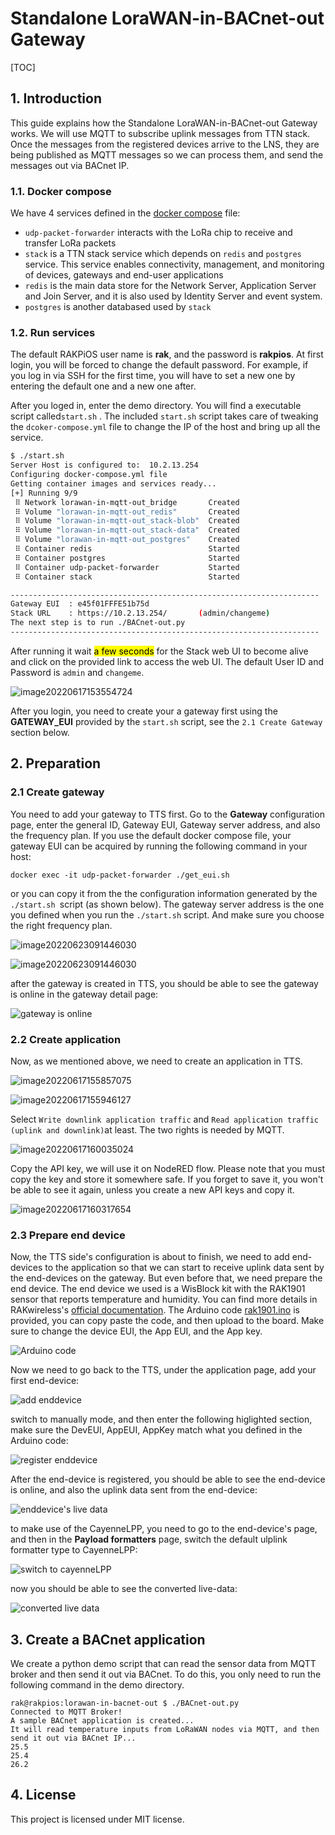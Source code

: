 # Standalone LoraWAN-in-BACnet-out Gateway

[TOC]

## 1. Introduction

This guide explains how the Standalone LoraWAN-in-BACnet-out Gateway works. We will use MQTT to subscribe uplink messages from TTN stack. Once the messages from the registered devices arrive to the LNS, they are being published as MQTT messages so we can process them, and send the messages out via BACnet IP.

### 1.1. Docker compose

We have 4 services defined in the [docker compose](./docker-compose.yml) file:

- `udp-packet-forwarder` interacts with the LoRa chip to receive and transfer LoRa packets
- `stack` is a TTN stack service which depends on `redis` and `postgres` service. This service enables connectivity, management, and monitoring of devices, gateways and end-user applications
- `redis` is the main data store for the Network Server, Application Server and Join Server, and it is also used by Identity Server and event system.
- `postgres` is another databased used by `stack`

### 1.2. Run services

The default RAKPiOS user name is **rak**, and the password is **rakpios**. At first login, you will be forced to change the default password. For example, if you log in via SSH for the first time, you will have to set a new one by entering the default one and a new one after.

After you loged in, enter the demo directory. You will find a executable script called`start.sh` . The included `start.sh` script takes care of tweaking the `dcoker-compose.yml` file to change the IP of the host and bring up all the service.

```bash
$ ./start.sh
Server Host is configured to:  10.2.13.254
Configuring docker-compose.yml file
Getting container images and services ready...
[+] Running 9/9
 ⠿ Network lorawan-in-mqtt-out_bridge       Created                              
 ⠿ Volume "lorawan-in-mqtt-out_redis"       Created                              
 ⠿ Volume "lorawan-in-mqtt-out_stack-blob"  Created                              
 ⠿ Volume "lorawan-in-mqtt-out_stack-data"  Created                              
 ⠿ Volume "lorawan-in-mqtt-out_postgres"    Created                              
 ⠿ Container redis                          Started                              
 ⠿ Container postgres                       Started                              
 ⠿ Container udp-packet-forwarder           Started                              
 ⠿ Container stack                          Started                              

---------------------------------------------------------------------
Gateway EUI  : e45f01FFFE51b75d
Stack URL    : https://10.2.13.254/       (admin/changeme)
The next step is to run ./BACnet-out.py
---------------------------------------------------------------------
```

After running it wait <mark>a few seconds</mark> for the Stack web UI to become alive and click on the provided link to access the web UI. The default User ID and Password is `admin` and `changeme`.

![image20220617153554724](assets/image-20220617153554724.png)

After you login, you need to create your a gateway first using the **GATEWAY_EUI** provided by the `start.sh` script, see the `2.1 Create Gateway` section below.

## 2. Preparation

### 2.1 Create gateway

You need to add your gateway to TTS first. Go to the **Gateway** configuration page, enter the general ID, Gateway EUI, Gateway server address, and also the frequency plan. If you use the default docker compose file, your gateway EUI can be acquired by running the following command in your host:

```
docker exec -it udp-packet-forwarder ./get_eui.sh
```

or you can copy it from the the configuration information generated by the `./start.sh `script (as shown below). The gateway server address is the one you defined when you run the `./start.sh` script. And make sure you choose the right frequency plan.

![image20220623091446030](/assets/Snipaste_2022-11-21_18-36-48.png)

![image20220623091446030](/assets/image-20220623091446030.png)

after the gateway is created in TTS, you should be able to see the gateway is online in the gateway detail page:

![gateway is online](/assets/gateway-online.png)

### 2.2 Create application

Now, as we mentioned above, we need to create an application in TTS.

![image20220617155857075](/assets/image-20220617155857075.png)

![image20220617155946127](/assets/image-20220617155946127.png)

Select `Write downlink application traffic` and `Read application traffic (uplink and downlink)`at least. The two rights is needed by MQTT.

![image20220617160035024](/assets/image-20220617160035024.png)

Copy the API key, we will use it on NodeRED flow. Please note that you must copy the key and store it somewhere safe. If you forget to save it, you won't be able to see it again, unless you create a new API keys and copy it.

![image20220617160317654](/assets/image-20220617160317654.png)

### 2.3 Prepare end device

Now, the TTS side's configuration is about to finish, we need to add end-devices to the application so that we can start to receive uplink data sent by the end-devices on the gateway. But even before that, we need prepare the end device. The end device we used is a WisBlock kit with the RAK1901 sensor that reports temperature and humidity. You can find more details in RAKwireless's [official documentation](https://docs.rakwireless.com/Product-Categories/WisBlock/RAK1901/Quickstart/#software-configuration-and-example). The Arduino code [rak1901.ino](./rak1901/rak1901.ino) is provided, you can copy paste the code, and then upload to the board. Make sure to change the device EUI, the App EUI, and the App key.

![Arduino code](/assets/arduino-code.png)

Now we need to go back to the TTS, under the application page, add your first end-device:

![add enddevice](/assets/add-end-device.png)

switch to manually mode, and then enter the following higlighted section, make sure the DevEUI, AppEUI, AppKey match what you defined in the Arduino code:

![register enddevice](/assets/register-end-device.png)

After the end-device is registered, you should be able to see the end-device is online, and also the uplink data sent from the end-device:

![enddevice's live data](/assets/end-device-live-data.png?msec=1669027528502)

to make use of the CayenneLPP, you need to go to the end-device's page, and then in the **Payload formatters** page, switch the default ulplink formatter type to CayenneLPP:

![switch to cayenneLPP](/assets/cayenneLPP.png?msec=1669027528483)

now you should be able to see the converted live-data:

![converted live data](/assets/live-data.png?msec=1669027528488)

## 3. Create a BACnet application

We create a python demo script that can read the sensor data from MQTT broker and then send it out via BACnet. To do this, you only need to run the following command in the demo directory.

```
rak@rakpios:lorawan-in-bacnet-out $ ./BACnet-out.py 
Connected to MQTT Broker!
A sample BACnet application is created...
It will read temperature inputs from LoRaWAN nodes via MQTT, and then send it out via BACnet IP...
25.5
25.4
26.2
```

## 4. License

This project is licensed under MIT license.
